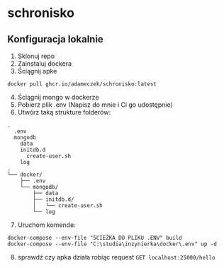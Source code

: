 # schronisko

## Konfiguracja lokalnie
1. Sklonuj repo
2. Zainstaluj dockera
3. Ściągnij apke
  ```
docker pull ghcr.io/adameczek/schronisko:latest
```
4. Ściągnij mongo w dockerze
5. Pobierz plik .env (Napisz do mnie i Ci go udostępnie)
6. Utwórz taką strukture folderów:
```
.
  .env
  mongodb
    data
    initdb.d
      create-user.sh
    log
.
└── docker/
    ├── .env
    └── mongodb/
        ├── data
        ├── initdb.d/
        │   └── create-user.sh
        └── log
```
7. Uruchom komende:
```
docker-compose --env-file "ŚCIEŻKA DO PLIKU .ENV" build
docker-compose --env-file "C:\studia\inzynierka\docker\.env" up -d
```
8. sprawdź czy apka działa robiąc request 
```GET localhost:25000/hello```
